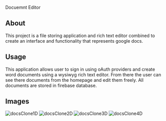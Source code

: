 Docuemnt Editor

## About
This project is a file storing application and rich text editor combined to create an interface and functionality that represents google docs.

## Usage
This application allows user to sign in using oAuth providers and create word documents using a wysiwyg rich text editor. From there the user can see there documents from the homepage and edit them freely. All documents are stored in firebase database.

## Images
![docsClone1D](https://user-images.githubusercontent.com/81460374/152764166-0ac2a715-1c70-4d7d-a507-361ccf1c2128.png)
![docsClone2D](https://user-images.githubusercontent.com/81460374/152764215-73e2eb3e-71cf-4cc9-a5e5-0f09545bf085.png)
![docsClone3D](https://user-images.githubusercontent.com/81460374/152764237-ce3ddee6-1ccb-46eb-bbac-07d67982787e.png)
![docsClone4D](https://user-images.githubusercontent.com/81460374/152764274-fec74c58-8872-4a43-9362-7862d970e999.png)
